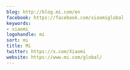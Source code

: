 ```yaml
---
blog: http://blog.mi.com/en
facebook: https://facebook.com/xiaomiglobal
keywords:
- xiaomi
logohandle: mi
sort: mi
title: Mi
twitter: https://x.com/Xiaomi
website: https://www.mi.com/global/
---
```

